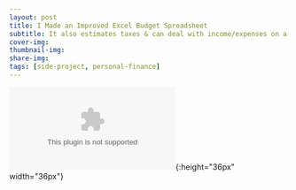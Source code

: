 ```yaml
---
layout: post
title: I Made an Improved Excel Budget Spreadsheet
subtitle: It also estimates taxes & can deal with income/expenses on a fortnightly, monthly, quarterly, or annual basis
cover-img:
thumbnail-img:
share-img: 
tags: [side-project, personal-finance]
---
```


![spreadsheet](../blog-assets/2022-11-04/Comprehensive%20Budget%20%5Btemplate%5D.xlsx){:height="36px" width="36px"}